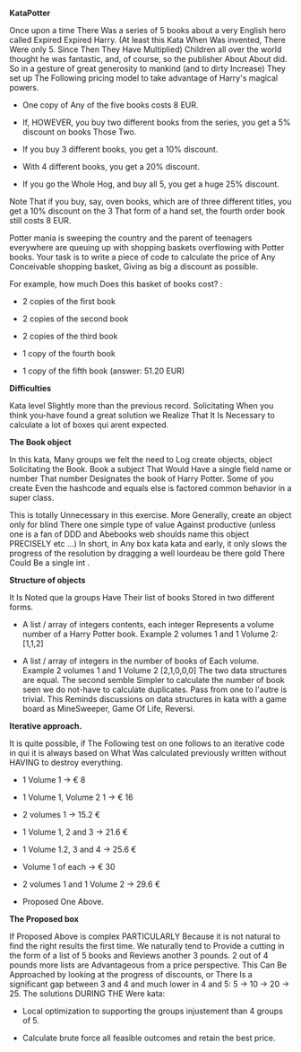 **KataPotter**

Once upon a time There Was a series of 5 books about a very English hero called Expired Expired Harry. (At least this Kata When Was invented, There Were only 5. Since Then They Have Multiplied) Children all over the world thought he was fantastic, and, of course, so the publisher About About did. So in a gesture of great generosity to mankind (and to dirty Increase) They set up The Following pricing model to take advantage of Harry's magical powers.

* One copy of Any of the five books costs 8 EUR.

* If, HOWEVER, you buy two different books from the series, you get a 5% discount on books Those Two.

* If you buy 3 different books, you get a 10% discount.

* With 4 different books, you get a 20% discount.
* If you go the Whole Hog, and buy all 5, you get a huge 25% discount.

Note That if you buy, say, oven books, which are of three different titles, you get a 10% discount on the 3 That form of a hand set, the fourth order book still costs 8 EUR.

Potter mania is sweeping the country and the parent of teenagers everywhere are queuing up with shopping baskets overflowing with Potter books. Your task is to write a piece of code to calculate the price of Any Conceivable shopping basket, Giving as big a discount as possible.

For example, how much Does this basket of books cost? :

* 2 copies of the first book

* 2 copies of the second book

* 2 copies of the third book

* 1 copy of the fourth book

* 1 copy of the fifth book (answer: 51.20 EUR)

**Difficulties**

Kata level Slightly more than the previous record. Solicitating When you think you-have found a great solution we Realize That It Is Necessary to calculate a lot of boxes qui arent expected.

**The Book object**

In this kata, Many groups we felt the need to Log create objects, object Solicitating the Book. Book a subject That Would Have a single field name or number That number Designates the book of Harry Potter. Some of you create Even the hashcode and equals else is factored common behavior in a super class.

This is totally Unnecessary in this exercise. More Generally, create an object only for blind There one simple type of value Against productive (unless one is a fan of DDD and Abebooks web shoulds name this object PRECISELY etc ...) In short, in Any box kata kata and early, it only slows the progress of the resolution by dragging a well lourdeau be there gold There Could Be a single int .

**Structure of objects**

It Is Noted que la groups Have Their list of books Stored in two different forms.

* A list / array of integers contents, each integer Represents a volume number of a Harry Potter book. Example 2 volumes 1 and 1 Volume 2: [1,1,2]

* A list / array of integers in the number of books of Each volume. Example 2 volumes 1 and 1 Volume 2 [2,1,0,0,0]
The two data structures are equal. The second semble Simpler to calculate the number of book seen we do not-have to calculate duplicates. Pass from one to l'autre is trivial. This Reminds discussions on data structures in kata with a game board as MineSweeper, Game Of Life, Reversi.

**Iterative approach.**

It is quite possible, if The Following test on one follows to an iterative code in qui it is always based on What Was calculated previously written without HAVING to destroy everything.

* 1 Volume 1 -> € 8

* 1 Volume 1, Volume 2 1 -> € 16

* 2 volumes 1 -> 15.2 €

* 1 Volume 1, 2 and 3 -> 21.6 €

* 1 Volume 1.2, 3 and 4 -> 25.6 €

* Volume 1 of each -> € 30

* 2 volumes 1 and 1 Volume 2 -> 29.6 €

* Proposed One Above.

**The Proposed box**

If Proposed Above is complex PARTICULARLY Because it is not natural to find the right results the first time. We naturally tend to Provide a cutting in the form of a list of 5 books and Reviews another 3 pounds. 2 out of 4 pounds more lists are Advantageous from a price perspective. This Can Be Approached by looking at the progress of discounts, or There Is a significant gap between 3 and 4 and much lower in 4 and 5: 5 -> 10 -> 20 -> 25. The solutions DURING THE Were kata:

* Local optimization to supporting the groups injustement than 4 groups of 5.

* Calculate brute force all feasible outcomes and retain the best price.